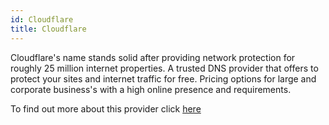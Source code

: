 ```yaml
---
id: Cloudflare
title: Cloudflare
---
```


Cloudflare's name stands solid after providing network protection for roughly 25 million internet properties. A trusted DNS provider that offers to protect your sites and internet traffic for free. Pricing options for large and corporate business's with a high online presence and requirements.

To find out more about this provider click [here](https://www.cloudflare.com/)
